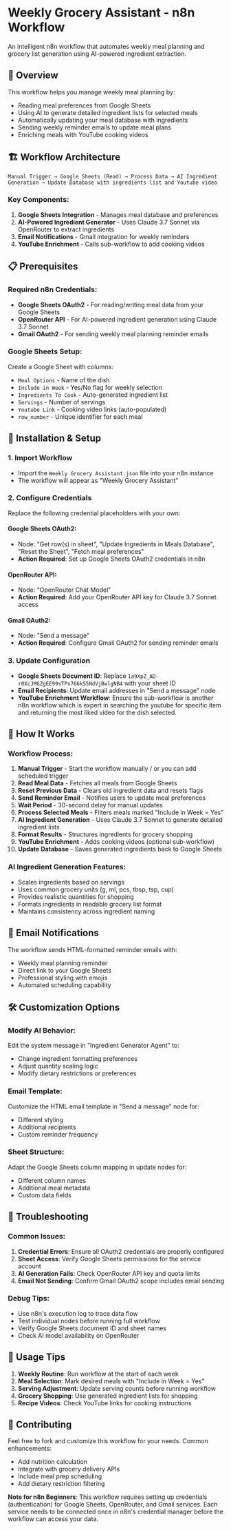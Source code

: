 # Weekly Grocery Assistant - n8n Workflow

An intelligent n8n workflow that automates weekly meal planning and grocery list generation using AI-powered ingredient extraction.

## 🎯 Overview

This workflow helps you manage weekly meal planning by:
- Reading meal preferences from Google Sheets
- Using AI to generate detailed ingredient lists for selected meals
- Automatically updating your meal database with ingredients
- Sending weekly reminder emails to update meal plans
- Enriching meals with YouTube cooking videos

## 🏗️ Workflow Architecture

```
Manual Trigger → Google Sheets (Read) → Process Data → AI Ingredient Generation → Update Database with ingredients list and Youtube video
```

### Key Components:
1. **Google Sheets Integration** - Manages meal database and preferences
2. **AI-Powered Ingredient Generator** - Uses Claude 3.7 Sonnet via OpenRouter to extract ingredients
3. **Email Notifications** - Gmail integration for weekly reminders
4. **YouTube Enrichment** - Calls sub-workflow to add cooking videos

## 📋 Prerequisites

### Required n8n Credentials:
- **Google Sheets OAuth2** - For reading/writing meal data from your Google Sheets
- **OpenRouter API** - For AI-powered ingredient generation using Claude 3.7 Sonnet
- **Gmail OAuth2** - For sending weekly meal planning reminder emails

### Google Sheets Setup:
Create a Google Sheet with columns:
- `Meal Options` - Name of the dish
- `Include in Week` - Yes/No flag for weekly selection
- `Ingredients To Cook` - Auto-generated ingredient list
- `Servings` - Number of servings
- `Youtube Link` - Cooking video links (auto-populated)
- `row_number` - Unique identifier for each meal

## 🚀 Installation & Setup

### 1. Import Workflow
- Import the `Weekly Grocery Assistant.json` file into your n8n instance
- The workflow will appear as "Weekly Grocery Assistant"

### 2. Configure Credentials
Replace the following credential placeholders with your own:

#### Google Sheets OAuth2:
- Node: "Get row(s) in sheet", "Update Ingredients in Meals Database", "Reset the Sheet", "Fetch meal preferences"
- **Action Required**: Set up Google Sheets OAuth2 credentials in n8n

#### OpenRouter API:
- Node: "OpenRouter Chat Model"
- **Action Required**: Add your OpenRouter API key for Claude 3.7 Sonnet access

#### Gmail OAuth2:
- Node: "Send a message"
- **Action Required**: Configure Gmail OAuth2 for sending reminder emails

### 3. Update Configuration
- **Google Sheets Document ID**: Replace `1a9XpZ_AD-r0XcJMGZgEE99sTPx766kS5NdVjBwlgNB4` with your sheet ID
- **Email Recipients**: Update email addresses in "Send a message" node
- **YouTube Enrichment Workflow**: Ensure the sub-workflow is another n8n workflow which is expert in searching the youtube for specific item and returning the most liked video for the dish selected.

## 🔄 How It Works

### Workflow Process:
1. **Manual Trigger** - Start the workflow manually / or you can add scheduled trigger
2. **Read Meal Data** - Fetches all meals from Google Sheets
3. **Reset Previous Data** - Clears old ingredient data and resets flags
4. **Send Reminder Email** - Notifies users to update meal preferences
5. **Wait Period** - 30-second delay for manual updates
6. **Process Selected Meals** - Filters meals marked "Include in Week = Yes"
7. **AI Ingredient Generation** - Uses Claude 3.7 Sonnet to generate detailed ingredient lists
8. **Format Results** - Structures ingredients for grocery shopping
9. **YouTube Enrichment** - Adds cooking videos (optional sub-workflow)
10. **Update Database** - Saves generated ingredients back to Google Sheets

### AI Ingredient Generation Features:
- Scales ingredients based on servings
- Uses common grocery units (g, ml, pcs, tbsp, tsp, cup)
- Provides realistic quantities for shopping
- Formats ingredients in readable grocery list format
- Maintains consistency across ingredient naming

## 📧 Email Notifications

The workflow sends HTML-formatted reminder emails with:
- Weekly meal planning reminder
- Direct link to your Google Sheets
- Professional styling with emojis
- Automated scheduling capability

## 🛠️ Customization Options

### Modify AI Behavior:
Edit the system message in "Ingredient Generator Agent" to:
- Change ingredient formatting preferences
- Adjust quantity scaling logic
- Modify dietary restrictions or preferences

### Email Template:
Customize the HTML email template in "Send a message" node for:
- Different styling
- Additional recipients
- Custom reminder frequency

### Sheet Structure:
Adapt the Google Sheets column mapping in update nodes for:
- Different column names
- Additional meal metadata
- Custom data fields

## 🔧 Troubleshooting

### Common Issues:
1. **Credential Errors**: Ensure all OAuth2 credentials are properly configured
2. **Sheet Access**: Verify Google Sheets permissions for the service account
3. **AI Generation Fails**: Check OpenRouter API key and quota limits
4. **Email Not Sending**: Confirm Gmail OAuth2 scope includes email sending

### Debug Tips:
- Use n8n's execution log to trace data flow
- Test individual nodes before running full workflow
- Verify Google Sheets document ID and sheet names
- Check AI model availability on OpenRouter

## 📝 Usage Tips

1. **Weekly Routine**: Run workflow at the start of each week
2. **Meal Selection**: Mark desired meals with "Include in Week = Yes"
3. **Serving Adjustment**: Update serving counts before running workflow
4. **Grocery Shopping**: Use generated ingredient lists for shopping
5. **Recipe Videos**: Check YouTube links for cooking instructions

## 🤝 Contributing

Feel free to fork and customize this workflow for your needs. Common enhancements:
- Add nutrition calculation
- Integrate with grocery delivery APIs
- Include meal prep scheduling
- Add dietary restriction filtering

**Note for n8n Beginners**: This workflow requires setting up credentials (authentication) for Google Sheets, OpenRouter, and Gmail services. Each service needs to be connected once in n8n's credential manager before the workflow can access your data.
